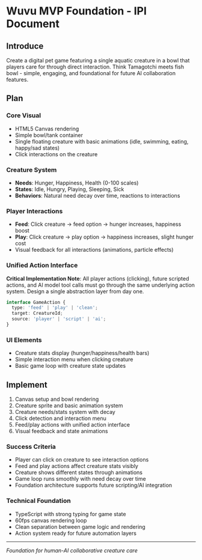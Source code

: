 # Wuvu MVP Foundation - IPI Document

## Introduce
Create a digital pet game featuring a single aquatic creature in a bowl that players care for through direct interaction. Think Tamagotchi meets fish bowl - simple, engaging, and foundational for future AI collaboration features.

## Plan

### Core Visual
- HTML5 Canvas rendering
- Simple bowl/tank container
- Single floating creature with basic animations (idle, swimming, eating, happy/sad states)
- Click interactions on the creature

### Creature System
- **Needs**: Hunger, Happiness, Health (0-100 scales)
- **States**: Idle, Hungry, Playing, Sleeping, Sick
- **Behaviors**: Natural need decay over time, reactions to interactions

### Player Interactions
- **Feed**: Click creature → feed option → hunger increases, happiness boost
- **Play**: Click creature → play option → happiness increases, slight hunger cost
- Visual feedback for all interactions (animations, particle effects)

### Unified Action Interface
**Critical Implementation Note**: All player actions (clicking), future scripted actions, and AI model tool calls must go through the same underlying action system. Design a single abstraction layer from day one.

```typescript
interface GameAction {
  type: 'feed' | 'play' | 'clean';
  target: CreatureId;
  source: 'player' | 'script' | 'ai';
}
```

### UI Elements
- Creature stats display (hunger/happiness/health bars)
- Simple interaction menu when clicking creature
- Basic game loop with creature state updates

## Implement
1. Canvas setup and bowl rendering
2. Creature sprite and basic animation system  
3. Creature needs/stats system with decay
4. Click detection and interaction menu
5. Feed/play actions with unified action interface
6. Visual feedback and state animations

### Success Criteria
- Player can click on creature to see interaction options
- Feed and play actions affect creature stats visibly
- Creature shows different states through animations
- Game loop runs smoothly with need decay over time
- Foundation architecture supports future scripting/AI integration

### Technical Foundation
- TypeScript with strong typing for game state
- 60fps canvas rendering loop
- Clean separation between game logic and rendering
- Action system ready for future automation layers

---
*Foundation for human-AI collaborative creature care*